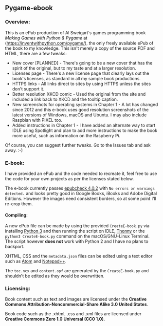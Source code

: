 ## Pygame-ebook

### Overview:

This is an ePub production of Al Sweigart's games programming book *Making Games with Python & Pygame* at (https://inventwithpython.com/pygame/), the only freely available ePub of the book to my knowledge. This isn't merely a copy of the source PDF and HTML, there are a few tweaks:

* New cover [PLANNED] - There's going to be a new cover that has the spirit of the original, but to my taste and at a larger resolution.
* Licenses page - There's a new license page that clearly lays out the book's licenses, as standard in all my sample book productions.
* HTTPS links - All links direct to sites by using HTTPS unless the sites don't support it.
* Better resolution XKCD comic - Used the original from the site and included a link back to XKCD and the tooltip caption.
* New screenshots for operating systems in Chapter 1 - A lot has changed since 2012 and this e-book uses good resolution screenshots of the latest versions of Windows, macOS and Ubuntu. I may also include Raspbian with PIXEL too.
* Added instructions in Chapter 1 - I have added an alternate way to start IDLE using Spotlight and plan to add more instructions to make the book more useful, such as information on the Raspberry Pi.

Of course, you can suggest further tweaks. Go to the Issues tab and ask away. :-)

### E-book:

I have provided an ePub and the code needed to recreate it, feel free to use the code for your own projects as per the licenses stated below.

The e-book currently passes [epubcheck 4.0.2](https://github.com/IDPF/epubcheck) with `No errors or warnings detected.` and looks pretty good in Google Books, iBooks and Adobe Digital Editions. However the images need consistent borders, so at some point I'll re-crop them.

#### Compiling:

A new ePub file can be made by using the provided `CreateE-book.py` via installing [Python 3](https://www.python.org/downloads/) and then running the script on IDLE, [Thonny](http://thonny.org/) or the `python3 CreateE-book.py` command on the macOS/GNU-Linux Terminal. The script however **does not** work with Python 2 and I have no plans to backport.

XHTML, CSS and the `metadata.json` files can be edited using a text editor such as [Atom](https://atom.io/) and [Notepad++](https://notepad-plus-plus.org/).

The `toc.ncx` and `content.opf` are generated by the `CreateE-book.py` and shouldn't be edited as they would be overwritten.

### Licensing:

Book content such as text and images are licensed under the **Creative Commons Attribution-Noncommercial-Share Alike 3.0 United States**.

Book code such as the .xhtml, .css and .xml files are licensed under **Creative Commons Zero 1.0 Universal (CC0 1.0)**.
